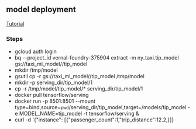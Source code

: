 ## model deployment
[Tutorial](https://cloud.google.com/bigquery-ml/docs/export-model-tutorial)
### Steps
- gcloud auth login
- bq --project_id vernal-foundry-375904 extract -m ny_taxi.tip_model gs://taxi_ml_model//tip_model
- mkdir /tmp/model
- gsutil cp -r gs://taxi_ml_model//tip_model /tmp/model
- mkdir -p serving_dir/tip_model/1
- cp -r /tmp/model/tip_model/* serving_dir/tip_model/1
- docker pull tensorflow/serving
- docker run -p 8501:8501 --mount type=bind,source=`pwd`/serving_dir/tip_model,target=/models/tip_model -e MODEL_NAME=tip_model -t tensorflow/serving &
- curl -d '{"instance": [{"passenger_count":1,"trip_distance":12.2,}]} 